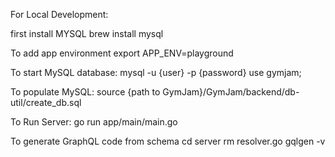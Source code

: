 For Local Development:

first install MYSQL
brew install mysql

To add app environment
export APP_ENV=playground

To start MySQL database:
mysql -u {user} -p {password}
use gymjam;

To populate MySQL:
source {path to GymJam}/GymJam/backend/db-util/create_db.sql

To Run Server: 
go run app/main/main.go

To generate GraphQL code from schema
cd server
rm resolver.go
gqlgen -v
